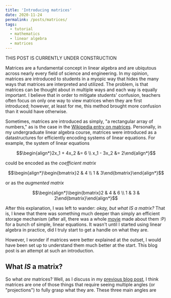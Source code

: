 ```yaml
---
title: 'Introducing matrices'
date: 2020-11-24
permalink: /posts/matrices/
tags:
  - tutorial
  - mathematics
  - linear algebra
  - matrices
---
```


THIS POST IS CURRENTLY UNDER CONSTRUCTION

Matrices are a fundamental concept in linear algebra and are ubiqutous across nearly every field of science and engineering.  In my opinion, matrices are introduced to students in a myopic way that hides the many ways that matrices are interpreted and utilized.  The problem, is that matrices can be thought about in multiple ways and each way is equally important.  I believe that in order to mitigate students' confusion, teachers often focus on only one way to view matrices when they are first introduced; however, at least for me, this method brought more confusion than it would have otherwise.  

Sometimes, matrices are introduced as simply, "a rectangular array of numbers," as is the case in the [Wikipedia entry on matrices]().  Personally, in my undergraduate linear algebra course, matrices were introduced as a datastructures for efficiently encoding systems of linear equations. For example, the system of linear equations

$$\begin{align*}2x_1 + 4x_2 &= 6 \\ x_1 - 3x_2 &= 2\end{align*}$$

could be encoded as the *coefficient matrix*

$$\begin{align*}\begin{bmatrix}2 & 4 \\ 1 & 3\end{bmatrix}\end{align*}$$

or as the *augmented matrix*

$$\begin{align*}\begin{bmatrix}2 & 4 & 6 \\ 1 & 3 & 2\end{bmatrix}\end{align*}$$

After this explanation, I was left to wander: *okay, but what IS a matrix?* That is, I knew that there was something much deeper than simply an efficient storage mechanism (after all, there was a whole [movie](https://en.wikipedia.org/wiki/The_Matrix) made about them :P) for a bunch of simple, linear equations. It wasn't until I started using linear algebra in practice, did I truly start to get a handle on what they are. 

However, I wonder if matrices were better explained at the outset, I would have been set up to understand them much better at the start. This blog post is an attempt at such an introduction.

What *IS* a matrix?
-------------

So what *are* matrices?  Well, as I discuss in my [previous blog post](), I think matrices are one of those things that require seeing multiple angles (or "projections") to fully grasp what they are.  These three main angles are 
